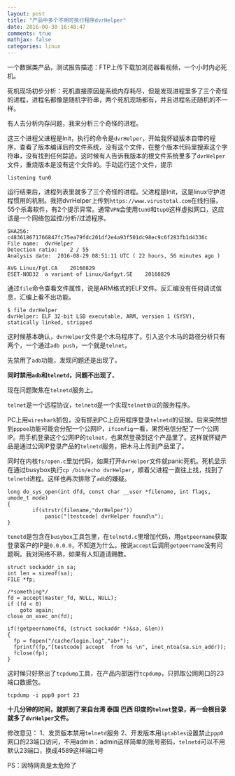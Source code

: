 ```yaml
---
layout: post
title: "产品中多个不明可执行程序dvrHelper"
date: 2016-08-30 16:48:47
comments: true
mathjax: false
categories: linux
---
```


一个数据类产品，测试报告描述：FTP上传下载加浏览器看视频，一个小时内必死机。

死机现场初步分析：死机直接原因是系统内存耗尽，但是发现进程里多了三个奇怪的进程，进程名都像是随机字符串，两个死机现场都有，并且进程名还随机的不一样。

<!--more-->

有人去分析内存问题，我来分析三个奇怪的进程。

这三个进程父进程是Init，执行的命令是`dvrHelper`，开始我怀疑版本自带的程序，查看了版本编译后的文件系统，没有这个文件，在整个版本代码里搜索这个字符串，没有找到任何踪迹。这时候有人告诉我版本的根文件系统里多了`dvrHelper`文件，重烧版本是没有这个文件的。手动运行这个文件，提示

```
listening tun0
```

运行结束后，进程列表里就多了三个奇怪的进程。父进程是Init，这是linux守护进程惯用的机制。我把dvrHelper上传到`https://www.virustotal.com`在线扫描，55个杀毒软件，有2个提示异常。通常`VPN`会使用`tun0`和`tup0`这样虚拟网口，这应该是一个网络包监控/分析/过滤程序。

```
SHA256:	c483618671766847fc75ea79fdc201df2e4a93f501dc98ec9c6f283fb1d4336c
File name:	dvrHelper
Detection ratio:	2 / 55
Analysis date:	2016-08-29 08:51:11 UTC ( 22 hours, 56 minutes ago )

AVG	Linux/Fgt.CA	20160829
ESET-NOD32	a variant of Linux/Gafgyt.SE	20160829
```

通过`file`命令查看文件属性，说是ARM格式的ELF文件。反汇编没有任何调试信息，汇编上看不出功能。

```
$ file dvrHelper
dvrHelper: ELF 32-bit LSB executable, ARM, version 1 (SYSV), statically linked, stripped
```

这时候基本确认，`dvrHelper`文件是个木马程序了。引入这个木马的路径分析只有两个，一个通过`adb push`，一个就是`telnet`。

先禁用了`adb`功能，发现问题还是出现了。

**同时禁用`adb`和`telnetd`，问题不出现了**。

现在问题聚焦在`telnetd`服务上。

`telnet`是一个远程协议，`telnetd`是一个实现`telnet协议`的服务程序。

PC上用`wireshark`抓包，没有抓到PC上应用程序登录`telnetd`的证据。后来突然想到`pppoe`功能可能会分配一个公网IP，`ifconfig`一看，果然电信分配了一个公网IP。用手机登录这个公网IP的`telnet`，也果然登录到这个产品里了。这样就怀疑产品是通过公网IP登录产品的`telnetd`服务，把木马上传到产品里了。

同时在内核`fs/open.c`里加代码，如果打开`dvrHelper`文件就panic死机。死机显示在通过busybox执行`cp /bin/echo dvrHelper`，顺着父进程一直往上找，找到了`telnetd`进程。这样也再次排除了`adb`的嫌疑。

```
long do_sys_open(int dfd, const char __user *filename, int flags, umode_t mode)
{
        if(strstr(filename,"dvrHelper"))
            panic("[testcode] dvrHelper found\n");
}
```    

`tenetd`是包含在`busybox`工具包里，在`telnetd.c`里增加代码，用`getpeername`获取登录客户的IP是`0.0.0.0`，不知道为什么。按说`accept`后调用`getpeername`没有问题啊。我对网络不熟，如果有人知道请赐教。

```
struct sockaddr_in sa;
int len = sizeof(sa);
FILE *fp;

/*something*/
fd = accept(master_fd, NULL, NULL);
if (fd < 0)
	goto again;
close_on_exec_on(fd);

if(!getpeername(fd, (struct sockaddr *)&sa, &len))
{
  fp = fopen("/cache/login.log","ab+");
  fprintf(fp,"[testcode] accept  from %s \n", inet_ntoa(sa.sin_addr));
  fclose(fp);
}
```

这时候只好祭出了`tcpdump`工具，在产品内部运行`tcpdump`，只抓取公网网口的23端口数据包。

```
tcpdump -i ppp0 port 23
```

**十几分钟的时间，就抓到了来自台湾 泰国 巴西 印度的`telnet`登录，再一会根目录就多了`dvrHelper`文件。**

修改意见：
1、发货版本禁用`telnetd`服务
2、开发版本用`iptables`设置禁止`ppp0`网口的23端口访问，不用admin：admin这样简单的账号密码，`telnetd`可以不用默认23端口，换成4589这样端口号

PS：因特网真是太危险了

